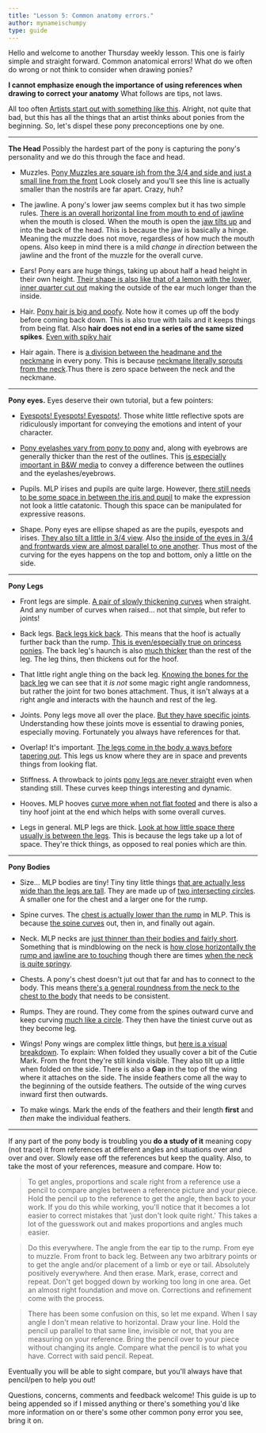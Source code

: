 ```yaml
---
title: "Lesson 5: Common anatomy errors."
author: mynameischumpy
type: guide
---
```

Hello and welcome to another Thursday weekly lesson. This one is fairly simple and straight forward. Common anatomical errors! What do we often do wrong or not think to consider when drawing ponies?

**I cannot emphasize enough the importance of using references when drawing to correct your anatomy** What follows are tips, not laws.

<!-- [](https://www.reddit.com/thehorror "What is that... that thing?") -->
All too often [Artists start out with something like this](http://imgur.com/06E4R). Alright, not quite that bad, but this has all the things that an artist thinks about ponies from the beginning. So, let's dispel these pony preconceptions one by one.

-----

**The Head** Possibly the hardest part of the pony is capturing the pony's personality and we do this through the face and head.

-   Muzzles. [Pony Muzzles are square ish from the 3/4 and side and just a small line from the front](http://imgur.com/in7GC) Look closely and you'll see this line is actually smaller than the nostrils are far apart. Crazy, huh?

-   The jawline. A pony's lower jaw seems complex but it has two simple rules. [There is an overall horizontal line from mouth to end of jawline](http://imgur.com/jmBYS) when the mouth is closed. When the mouth is open the [jaw tilts up](http://imgur.com/jmBYS) and into the back of the head. This is because the jaw is basically a hinge. Meaning the muzzle does not move, regardless of how much the mouth opens. Also keep in mind there is a mild _change in direction_ between the jawline and the front of the muzzle for the overall curve.

-   Ears! Pony ears are huge things, taking up about half a head height in their own height. [Their shape is also like that of a lemon with the lower, inner quarter cut out](http://imgur.com/JGRTc) making the outside of the ear much longer than the inside.

-   Hair. [Pony hair is big and poofy](http://imgur.com/W1My1). Note how it comes up off the body before coming back down. This is also true with tails and it keeps things from being flat. Also **hair does not end in a series of the same sized spikes**. [Even with spiky hair](http://imgur.com/Lesnj)

-   Hair again. There is [a division between the headmane and the neckmane](http://imgur.com/UyQQJ) in every pony. This is because [neckmane literally sprouts from the neck](http://imgur.com/tiwKH).Thus there is zero space between the neck and the neckmane.

-----

**Pony eyes.** Eyes deserve their own tutorial, but a few pointers:

-   [Eyespots! Eyespots! Eyespots!](http://imgur.com/DvTCo). Those white little reflective spots are ridiculously important for conveying the emotions and intent of your character.

-   [Pony eyelashes vary from pony to pony](http://imgur.com/vPmp1) and, along with eyebrows are generally thicker than the rest of the outlines. This [is especially important in B&W media](http://imgur.com/L5bgj) to convey a difference between the outlines and the eyelashes/eyebrows.

-   Pupils. MLP irises and pupils are quite large. However, [there still needs to be some space in between the iris and pupil](http://imgur.com/hvl8g) to make the expression not look a little catatonic. Though this space can be manipulated for expressive reasons.

-   Shape. Pony eyes are ellipse shaped as are the pupils, eyespots and irises. [They also tilt a little in 3/4 view](http://imgur.com/1PSO9). Also [the inside of the eyes in 3/4 and frontwards view are almost parallel to one another](http://imgur.com/X55sU). Thus most of the curving for the eyes happens on the top and bottom, only a little on the side.

-----

**Pony Legs**

-   Front legs are simple. [A pair of slowly thickening curves](http://imgur.com/9UE9i) when straight. And any number of curves when raised... not that simple, but refer to joints!

-   Back legs. [Back legs kick back](http://imgur.com/a/vzBB8). This means that the hoof is actually further back than the rump. [This is even/especially true on princess ponies](http://imgur.com/yXsb9). The back leg's haunch is also [much thicker](http://imgur.com/7sgvP) than the rest of the leg. The leg thins, then thickens out for the hoof.

-   That little right angle thing on the back leg. <!--[](https://www.reddit.com/cadance "&%@! that thing!")--> [Knowing the bones for the back leg](http://imgur.com/9ZX86) we can see that it _is not_ some magic right angle randomness, but rather the joint for two bones attachment. Thus, it isn't always at a right angle and interacts with the haunch and rest of the leg.

-   Joints. Pony legs move all over the place. [But they have specific joints](http://imgur.com/bKSKv). Understanding how these joints move is essential to drawing ponies, especially moving. Fortunately you always have references for that.

-   Overlap! It's important. [The legs come in the body a ways before tapering out](http://imgur.com/5rEey). This legs us know where they are in space and prevents things from looking flat.

-   Stiffness. A throwback to joints [pony legs are never straight](http://imgur.com/9UE9i) even when standing still. These curves keep things interesting and dynamic.

-   Hooves. MLP hooves [curve more when not flat footed](http://imgur.com/jv7rK) and there is also a tiny hoof joint at the end which helps with some overall curves.

-   Legs in general. MLP legs are thick. [Look at how little space there usually is between the legs](http://imgur.com/U8doS). This is because the legs take up a lot of space. They're thick things, as opposed to real ponies which are thin.

-----

**Pony Bodies**

-   Size... MLP bodies are tiny! Tiny tiny little things [that are actually less wide than the legs are tall](http://imgur.com/KrHxn). They are made up of [two intersecting circles](http://imgur.com/mbL82). A smaller one for the chest and a larger one for the rump.

-   Spine curves. The [chest is actually lower than the rump](http://imgur.com/vUTqI) in MLP. This is because [the spine curves](http://imgur.com/AqQeY) out, then in, and finally out again.

-   Neck. MLP necks are [just thinner than their bodies and fairly short](http://imgur.com/YUgT4). Something that is mindblowing on the neck is [how close horizontally the rump and jawline are to touching](http://imgur.com/VGHPv) though there are times [when the neck is quite springy](http://imgur.com/T0imv). <!--[](https://www.reddit.com/ppseesyou "Look at how many screenshots are being referenced here.  They make the best studies!")-->

-   Chests. A pony's chest doesn't jut out that far and has to connect to the body. This means [there's a general roundness from the neck to the chest to the body](http://imgur.com/Bb8fo) that needs to be consistent.

-   Rumps. <!--[](https://www.reddit.com/ppcute "Pony butt.")--> They are round. They come from the spines outward curve and keep curving [much like a circle](http://imgur.com/Nf5LX). They then have the tiniest curve out as they become leg.

-   Wings! Pony wings are complex little things, but [here is a visual breakdown](http://imgur.com/sRt6X). To explain: When folded they usually cover a bit of the Cutie Mark. From the front they're still kinda visible. They also tilt up a little when folded on the side. There is also a **Gap** in the top of the wing where it attaches on the side. The inside feathers come all the way to the beginning of the outside feathers. The outside of the wing curves inward first then outwards.

-   To make wings. Mark the ends of the feathers and their length **first** and _then_ make the individual feathers.

-----

If any part of the pony body is troubling you **do a study of it** meaning copy (not trace) it from references at different angles and situations over and over and over. Slowly ease off the references but keep the quality. Also, to take the most of your references, measure and compare. How to:

> To get angles, proportions and scale right from a reference use a pencil to compare angles between a reference picture and your piece. Hold the pencil up to the reference to get the angle, then back to your work. If you do this while working, you'll notice that it becomes a lot easier to correct mistakes that 'just don't look quite right.' This takes a lot of the guesswork out and makes proportions and angles much easier.

> Do this everywhere. The angle from the ear tip to the rump. From eye to muzzle. From front to back leg. Between any two arbitrary points or to get the angle and/or placement of a limb or eye or tail. Absolutely positively everywhere. And then erase. Mark, erase, correct and repeat. Don't get bogged down by working too long in one area. Get an almost right foundation and move on. Corrections and refinement come with the process.

> There has been some confusion on this, so let me expand. When I say angle I don't mean relative to horizontal. Draw your line. Hold the pencil up parallel to that same line, invisible or not, that you are measuring on your reference. Bring the pencil over to your piece without changing its angle. Compare what the pencil is to what you have. Correct with said pencil. Repeat.

Eventually you will be able to sight compare, but you'll always have that pencil/pen to help you out!

Questions, concerns, comments and feedback welcome! This guide is up to being appended so if I missed anything or there's something you'd like more information on or there's some other common pony error you see, bring it on.